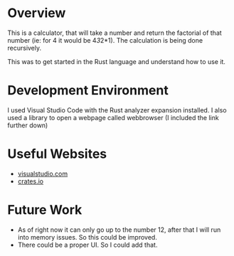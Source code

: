 # Overview

This is a calculator, that will take a number and return the factorial of that number (ie: for 4 it would be 4*3*2*1). The calculation is being done recursively.

This was to get started in the Rust language and understand how to use it.

# Development Environment

I used Visual Studio Code with the Rust analyzer expansion installed. I also used a library to open a webpage called webbrowser (I included the link further down)

# Useful Websites

- [visualstudio.com](https://code.visualstudio.com/docs/languages/rust)
- [crates.io](https://crates.io/crates/webbrowser/1.0.2)

# Future Work

- As of right now it can only go up to the number 12, after that I will run into memory issues. So this could be improved.
- There could be a proper UI. So I could add that.
